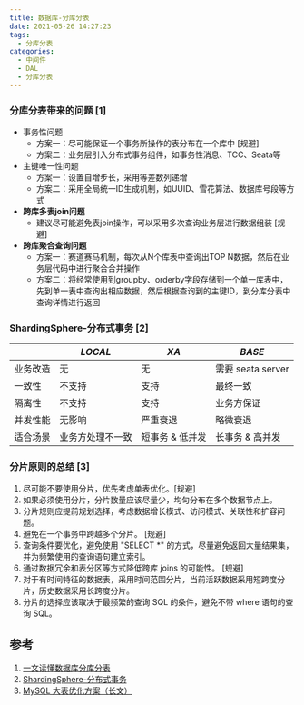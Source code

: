 ```yaml
---
title: 数据库-分库分表
date: 2021-05-26 14:27:23
tags:
  - 分库分表
categories:
  - 中间件
  - DAL
  - 分库分表
---
```


<p></p>
<!-- more -->


### 分库分表带来的问题 [1]
  - 事务性问题
    - 方案一：尽可能保证一个事务所操作的表分布在一个库中 [规避]
    - 方案二：业务层引入分布式事务组件，如事务性消息、TCC、Seata等
  - 主键唯一性问题
    - 方案一：设置自增步长，采用等差数列递增
    - 方案二：采用全局统一ID生成机制，如UUID、雪花算法、数据库号段等方式
  - **跨库多表join问题**
    - 建议尽可能避免表join操作，可以采用多次查询业务层进行数据组装 [规避]
  - **跨库聚合查询问题**
    - 方案一：赛道赛马机制，每次从N个库表中查询出TOP N数据，然后在业务层代码中进行聚合合并操作
    - 方案二：将经常使用到groupby、orderby字段存储到一个单一库表中，先到单一表中查询出相应数据，然后根据查询到的主键ID，到分库分表中查询详情进行返回



### ShardingSphere-分布式事务 [2]

|          | *LOCAL*          | *XA*            | *BASE*            |
| -------- | ---------------- | --------------- | ----------------- |
| 业务改造 | 无               | 无              | 需要 seata server |
| 一致性   | 不支持           | 支持            | 最终一致          |
| 隔离性   | 不支持           | 支持            | 业务方保证        |
| 并发性能 | 无影响           | 严重衰退        | 略微衰退          |
| 适合场景 | 业务方处理不一致 | 短事务 & 低并发 | 长事务 & 高并发   |


### 分片原则的总结 [3]
1. 尽可能不要使用分片，优先考虑单表优化。[规避]
2. 如果必须使用分片，分片数量应该尽量少，均匀分布在多个数据节点上。
3. 分片规则应提前规划选择，考虑数据增长模式、访问模式、关联性和扩容问题。
4. 避免在一个事务中跨越多个分片。 [规避]
5. 查询条件要优化，避免使用 "SELECT *" 的方式，尽量避免返回大量结果集，并为频繁使用的查询语句建立索引。
6. 通过数据冗余和表分区等方式降低跨库 joins 的可能性。 [规避]
7. 对于有时间特征的数据表，采用时间范围分片，当前活跃数据采用短跨度分片，历史数据采用长跨度分片。
8. 分片的选择应该取决于最频繁的查询 SQL 的条件，避免不带 where 语句的查询 SQL。


## 参考
1. [一文读懂数据库分库分表](https://zhuanlan.zhihu.com/p/535713197)
2. [ShardingSphere-分布式事务](https://shardingsphere.apache.org/document/5.3.2/cn/features/transaction/)
3. [MySQL 大表优化方案（长文）](https://mp.weixin.qq.com/s/cVwyE7_oZ0F8Q1Mg7zClmQ)